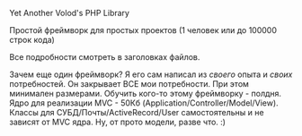 Yet Another Volod's PHP Library

Простой фреймворк для простых проектов (1 человек или до 100000 строк кода)

Все подробности смотреть в заголовках файлов.

Зачем еще один фреймворк?
Я его сам написал из _своего_ опыта и _своих_ потребностей.
Он закрывает ВСЕ мои потребности. При этом минимален размерами.
Обучить кого-то этому фреймворку - полдня.
Ядро для реализации MVC - 50Кб (Application/Controller/Model/View).
Классы для СУБД/Почты/ActiveRecord/User самостоятельны и не зависят от MVC ядра.
Ну, от прото модели, разве что. :)



